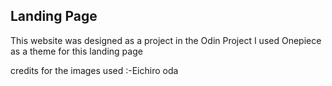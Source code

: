 ## Landing Page
This website was designed as a project in the Odin Project
I used Onepiece as a theme for this landing page

credits for the images used :-Eichiro oda
